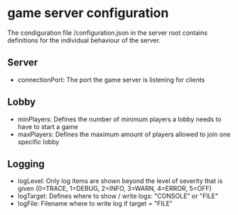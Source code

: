# game server configuration

The condiguration file /configuration.json in the server root contains definitions for the individual behaviour of the server.

## Server

* connectionPort: The port the game server is listening for clients

## Lobby

* minPlayers: Defines the number of minimum players a lobby needs to have to start a game
* maxPlayers: Defines the maximum amount of players allowed to join one specific lobby

## Logging

* logLevel: Only log items are shown beyond the level of severity that is given (0=TRACE, 1=DEBUG, 2=INFO, 3=WARN, 4=ERROR, 5=OFF)
* logTarget: Defines where to show / write logs: "CONSOLE" or "FILE"
* logFile: Filename where to write log if target = "FILE"